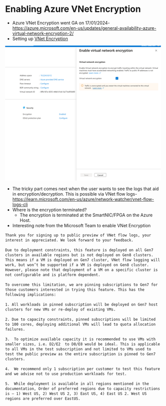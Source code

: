 # Enabling Azure VNet Encryption

- Azure VNet Encryption went GA on 17/01/2024- https://azure.microsoft.com/en-us/updates/general-availability-azure-virtual-network-encryption-2/
- Setting up [VNet Encryption](https://learn.microsoft.com/en-us/azure/virtual-network/virtual-network-encryption-overview)

![VNet ENcryption](azure_vnet_encryption.png)
- The tricky part comes next when the user wants to see the logs that aid in encryption/decryption. This is possible via VNet flow logs- https://learn.microsoft.com/en-us/azure/network-watcher/vnet-flow-logs-cli
- Where is the encryption terminated?
    - The encryption is terminated at the SmartNIC/FPGA on the Azure Host.
- Interesting note from the Microsoft Team to enable VNet Encryption
```
Thank you for signing up to public preview of VNet flow logs, your interest in appreciated. We look forward to your feedback.

Due to deployment constraints, this feature is deployed on all Gen7 clusters in available regions but is not deployed on Gen8 clusters. This means if a VM is deployed on Gen7 cluster, VNet flow logging will work, but won’t be supported if a VM is deployed on Gen8 cluster. However, please note that deployment of a VM on a specific cluster is not configurable and is platform dependent.

To overcome this limitation, we are pinning subscriptions to Gen7 for those customers interested in trying this feature. This has the following implications:

1. All workloads in pinned subscription will be deployed on Gen7 host clusters for new VMs or re-deploy of existing VMs.

2. Due to capacity constraints, pinned subscriptions will be limited to 100 cores, deploying additional VMs will lead to quota allocation failures.

3.  To optimize available capacity it is recommended to use VMs with smaller sizes, i.e. D2/E2  to D8/E8 would be ideal. This is applicable to all VMs in the test subscription and not limited to VMs used to test the public preview as the entire subscription is pinned to Gen7 clusters.

4.  We recommend only 1 subscription per customer to test this feature and we advise not to use production workloads for test.

5.  While deployment is available in all regions mentioned in the documentation, Order of preferred regions due to capacity restrictions is – 1) West US, 2) West US 2, 3) East US, 4) East US 2. West US regions are preferred over EastUS.
```

